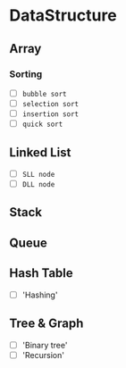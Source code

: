 # DataStructure

## Array
### Sorting
- [ ] `bubble sort`
- [ ] `selection sort`
- [ ] `insertion sort`
- [ ] `quick sort`

## Linked List
- [ ] `SLL node`
- [ ] `DLL node`

## Stack 

## Queue

## Hash Table
- [ ] 'Hashing' 

## Tree & Graph
- [ ] 'Binary tree'
- [ ]  'Recursion'
